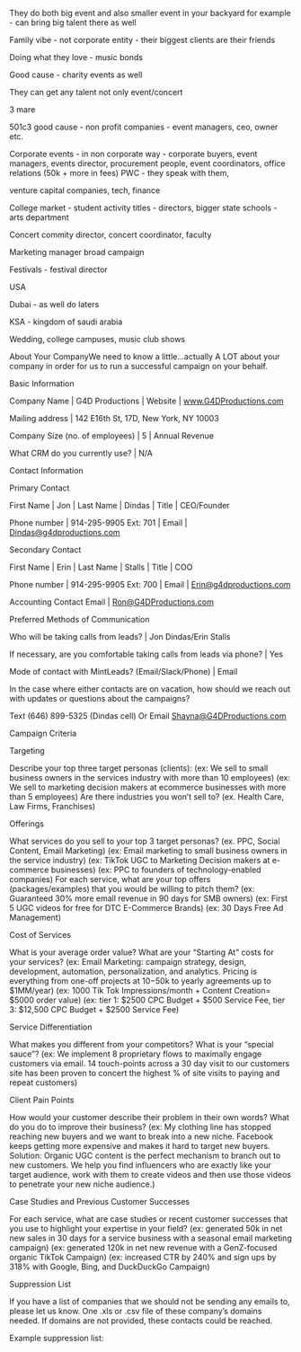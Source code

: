 They do both big event and also smaller event in your backyard for example - can bring big talent there as well


Family vibe - not corporate entity - their biggest clients are their friends


Doing what they love - music bonds


Good cause - charity events as well


They can get any talent not only event/concert


3 mare


501c3 good cause - non profit companies - event managers, ceo, owner etc.


Corporate events - in non corporate way - corporate buyers, event managers, events director, procurement people, event coordinators, office relations (50k + more in fees) PWC - they speak with them, 


venture capital companies, tech, finance


College market  - student activity titles -  directors, bigger state schools - arts department


Concert commity director, concert coordinator, faculty 


Marketing manager broad campaign 


Festivals - festival director


USA


Dubai - as well do laters


KSA - kingdom of saudi arabia


Wedding, college campuses, music club shows


About Your CompanyWe need to know a little…actually A LOT about your company in order for us to run a successful campaign on your behalf. 


Basic Information

Company Name
 | G4D Productions
 | Website
 | www.G4DProductions.com

Mailing address
 | 142 E16th St, 17D, New York, NY 10003

Company Size (no. of employees)
 | 5
 | Annual Revenue

What CRM do you currently use?
 | N/A

Contact Information

Primary Contact

First Name
 | Jon
 | Last Name
 | Dindas
 | Title
 | CEO/Founder

Phone number
 | 914-295-9905
 Ext: 701
 | Email
 | Dindas@g4dproductions.com

Secondary Contact

First Name
 | Erin
 | Last Name
 | Stalls
 | Title
 | COO

Phone number
 | 914-295-9905 Ext: 700
 | Email
 | Erin@g4dproductions.com

Accounting Contact Email
 | Ron@G4DProductions.com

Preferred Methods of Communication

Who will be taking calls from leads?
 | Jon Dindas/Erin Stalls

If necessary, are you comfortable taking calls from leads via phone?
 | Yes

Mode of contact with MintLeads? (Email/Slack/Phone)
 | Email

In the case where either contacts are on vacation, how should we reach out with updates or questions about the campaigns?

Text  (646) 899-5325 (Dindas cell)
  Or
 Email Shayna@G4DProductions.com


Campaign Criteria

Targeting

Describe your top three target personas (clients): 
 (ex: We sell to small business owners in the services industry with more than 10 employees) 
 (ex: We sell to marketing decision makers at ecommerce businesses with more than 5 employees) 
 Are there industries you won’t sell to? 
 (ex. Health Care, Law Firms, Franchises)

Offerings

What services do you sell to your top 3 target personas? (ex. PPC, Social Content, Email Marketing) 
 (ex: Email marketing to small business owners in the service industry)
 (ex: TikTok UGC to Marketing Decision makers at e-commerce businesses)
 (ex: PPC to founders of technology-enabled companies) 
 For each service, what are your top offers (packages/examples) that you would be willing to pitch them?
 (ex: Guaranteed 30% more email revenue in 90 days for SMB owners)
 (ex: First 5 UGC videos for free for DTC E-Commerce Brands)
 (ex: 30 Days Free Ad Management)

Cost of Services

What is your average order value? What are your “Starting At” costs for your services?
 (ex: Email Marketing: campaign strategy, design, development, automation, personalization, and analytics. Pricing is everything from one-off projects at $10-$50k to yearly agreements up to $1MM/year)
 (ex: 1000 Tik Tok Impressions/month + Content Creation= $5000 order value)
 (ex: tier 1: $2500 CPC Budget + $500 Service Fee, tier 3: $12,500 CPC Budget + $2500 Service Fee)

Service Differentiation

What makes you different from your competitors? What is your “special sauce”?
 (ex: We implement 8 proprietary flows to maximally engage customers via email. 14 touch-points across a 30 day visit to our customers site has been proven to concert the highest % of site visits to paying and repeat customers)

Client Pain Points

How would your customer describe their problem in their own words? What do you do to improve their business?
 (ex: My clothing line has stopped reaching new buyers and we want to break into a new niche. Facebook keeps getting more expensive and makes it hard to target new buyers.
 Solution: Organic UGC content is the perfect mechanism to branch out to new customers. We help you find influencers who are exactly like your target audience, work with them to create videos and then use those videos to penetrate your new niche audience.)

Case Studies and Previous Customer Successes

For each service, what are case studies or recent customer successes that you use to highlight your expertise in your field?
 (ex: generated 50k in net new sales in 30 days for a service business with a seasonal email marketing campaign)
 (ex: generated 120k in net new revenue with a GenZ-focused organic TikTok Campaign) 
 (ex: increased CTR by 240% and sign ups by 318% with Google, Bing, and DuckDuckGo Campaign)


Suppression List

If you have a list of companies that we should not be sending any emails to, please let us know. 
 One .xls or .csv file of these company’s domains needed. If domains are not provided, these contacts could be reached.

Example suppression list:
